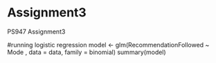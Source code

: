 # Assignment3
 PS947 Assignment3

#running logistic regression 
model <- glm(RecommendationFollowed ~ Mode , data = data, family = binomial)
summary(model)
